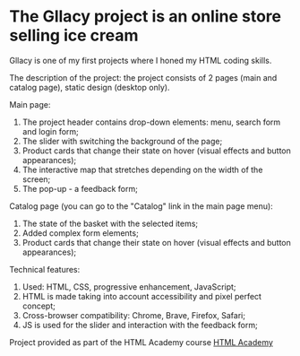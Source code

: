 # The Gllacy project is an online store selling ice cream

Gllacy is one of my first projects where I honed my HTML coding skills.

The description of the project: the project consists of 2 pages (main and catalog page), static design (desktop only).

Main page:
1. The project header contains drop-down elements: menu, search form and login form;
2. The slider with switching the background of the page;
3. Product cards that change their state on hover (visual effects and button appearances);
4. The interactive map that stretches depending on the width of the screen;
5. The pop-up - a feedback form;

Catalog page (you can go to the "Catalog" link in the main page menu):
1. The state of the basket with the selected items;
2. Added complex form elements;
3. Product cards that change their state on hover (visual effects and button appearances);

Technical features:
1. Used: HTML, CSS, progressive enhancement, JavaScript;
2. HTML is made taking into account accessibility and pixel perfect concept;
3. Cross-browser compatibility: Chrome, Brave, Firefox, Safari;
5. JS is used for the slider and interaction with the feedback form;

Project provided as part of the HTML Academy course <a href="https://htmlacademy.ru/intensive/htmlcss">HTML Academy</a>
